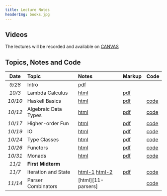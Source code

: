 ```yaml
---
title: Lecture Notes
headerImg: books.jpg
---
```




## Videos

The lectures will be recorded and available on [CANVAS](https://canvas.ucsd.edu/courses/29526)

## Topics, Notes and Code

| **Date**   | **Topic**                       | **Notes**                 | **Markup**           | **Code**           |
|:----------:|:--------------------------------|:--------------------------|:---------------------|:-------------------|
| *9/28*     | Intro                           | [pdf][00-intro]           |                      |                    |
| *10/3*     | Lambda Calculus                 | [html][01-lambda]         | [pdf][01-pdf]        |                    |
| *10/10*    | Haskell Basics                  | [html][02-basic]          | [pdf][02-pdf]        | [code][code-10-10] |
| *10/12*    | Algebraic Data Types            | [html][03-adt]            | [pdf][03-pdf]        | [code][code-10-12] |
| *10/17*    | Higher-order Fun                | [html][04-hof]            | [pdf][04-pdf]        | [code][code-10-17] |
| *10/19*    | IO                              | [html][05-io]             | [pdf][05-pdf]        | [code][code-10-19] |
| *10/24*    | Type Classes 		       | [html][06-typeclasses]    | [pdf][06-pdf]        | [code][code-10-24] |
| *10/26*    | Functors                        | [html][07-functors]       | [pdf][07-pdf]        | [code][code-10-26] |
| *10/31*    | Monads                          | [html][08-monads]         | [pdf][08-pdf]        | [code][code-10-31] |
| *11/2*     | **First Midterm**               |                           |                      |                    |
| *11/7*     |  Iteration and State            | [html-1][09-list] [html-2][10-state]   |  [pdf][10-pdf] | [code][code-11-7] |
| *11/14*    | Parser Combinators              | [html][11-parsers]        |                      | [code][code-11-14] |

<!--
|            | Monad Transformers              | [html][13-transformers]   |                      | [code][code-11-9]  |
|            | Property-based Testing          | [html][14-testing]        |                      | [code][code-11-16] |
|            | Concurrency                     | [html][15-stm]            | [pdf][pfd13]         | [code][code-11-23] |
|            | Refinement Types                | [1][lh1] [2][lh2] [3][lh3] [4][lh4]   |          |                    |
| *12/3*     | Exceptions                      | [html][13-transformers]   | [pdf][13-exceptions] | [code][code]      |
| *12/8*     | Monad Transformers              | [html][13-transformers]   | [TBD][13-trans]      | [code][code]      |
|            | Property-based Testing          | [html][14-testing]        | [TBD][TBD]           | [code][code]      |
|            | List Monad                      | [html][10-list]           |                      |                  e

-->

[lh1]: http://ucsd-progsys.github.io/lh-workshop/01-index.html
[lh2]: http://ucsd-progsys.github.io/lh-workshop/02-refinements.html
[lh3]: http://ucsd-progsys.github.io/lh-workshop/03-datatypes.html
[lh4]: http://ucsd-progsys.github.io/lh-workshop/04-case-study-insertsort.html


[TBD]: TBD
[code]: https://github.com/ucsd-cse230/fa23/tree/master/static/code/src
[00-intro]: static/raw/lec-intro.pdf
[01-lambda]: lectures/01-lambda.html
[02-basic]: lectures/02-basic.html
[03-adt]: lectures/03-adt.html
[04-hof]: lectures/04-hof.html
[05-io]: lectures/05-io.html
[06-typeclasses]: lectures/06-typeclasses.html
[07-functors]: lectures/07-functors.html
[08-monads]: lectures/08-monads.html
[09-list]: lectures/09-list.html
[10-state]: lectures/10-state.html
[11-parser]: lectures/11-parser.html

[01-pdf]: static/raw/01-lambda.pdf
[02-pdf]: static/raw/02-basic.pdf
[03-pdf]: static/raw/03-adt.pdf
[04-pdf]: static/raw/04-hof.pdf
[05-pdf]: static/raw/05-io.pdf
[06-pdf]: static/raw/06-classes.pdf
[07-pdf]: static/raw/07-functors.pdf
[08-pdf]: static/raw/08-monads.pdf
[10-pdf]: static/raw/10-state.pdf

[code-10-10]: https://github.com/ucsd-cse230/fa23/tree/main/static/code/src/lec_10_10_23.hs
[code-10-12]: https://github.com/ucsd-cse230/fa23/tree/main/static/code/src/lec_10_12_23.hs
[code-10-17]: https://github.com/ucsd-cse230/fa23/tree/main/static/code/src/lec_10_17_23.hs
[code-10-19]: https://github.com/ucsd-cse230/fa23/tree/main/static/code/src/hello.hs
[code-10-24]: https://github.com/ucsd-cse230/fa23/tree/main/static/code/src/lec_10_26_23.hs
[code-10-26]: https://github.com/ucsd-cse230/fa23/tree/main/static/code/src/lec_10_24_23.hs
[code-10-31]: https://github.com/ucsd-cse230/fa23/tree/main/static/code/src/lec_10_31_23.hs
[code-11-7]: https://github.com/ucsd-cse230/fa23/tree/main/static/code/src/lec_11_7_23.hs
[code-11-14]: https://github.com/ucsd-cse230/fa23/tree/main/static/code/src/lec_11_14_23.hs

